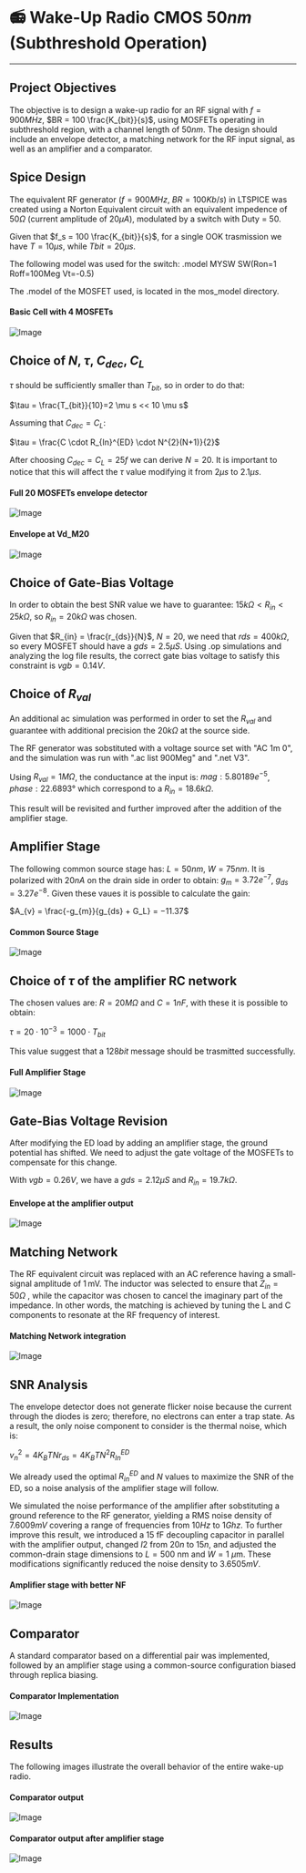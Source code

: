 # 📻 Wake-Up Radio CMOS $50nm$ (Subthreshold Operation)
---


## Project Objectives 
The objective is to design a wake-up radio for an RF signal with $f = 900 MHz$, $BR = 100 \frac{K_{bit}}{s}$, using MOSFETs operating in subthreshold region, with a channel length of $50nm$. The design should include an envelope detector, a matching network for the RF input signal, as well as an amplifier and a comparator.



## Spice Design
The equivalent RF generator ($f = 900 MHz$, $BR = 100Kb/s$) in LTSPICE was created using a Norton Equivalent circuit with an equivalent impedence of $50Ω$ (current amplitude of $20 \mu A$), modulated by a switch with Duty = $50%$.

Given that $f_s = 100 \frac{K_{bit}}{s}$, for a single OOK trasmission we have $T=10 \mu s$, while $T{bit} = 20 \mu s$.

The following model was used for the switch: .model MYSW SW(Ron=1 Roff=100Meg Vt=-0.5)


The .model of the MOSFET used, is located in the mos_model directory.

#### Basic Cell with 4 MOSFETs
![Image](https://github.com/user-attachments/assets/440d9c9f-866d-420c-b5e7-216c35d73d47)

## Choice of $N$, $\tau$, $C_{dec}$, $C_{L}$
$\tau$ should be sufficiently smaller than $T_{bit}$, so in order to do that: 

$\tau = \frac{T_{bit}}{10}=2 \mu s << 10 \mu s$

Assuming that $C_{dec} = C_{L}$:

$\tau = \frac{C \cdot R_{In}^{ED} \cdot N^{2}(N+1)}{2}$

After choosing $C_{dec} = C_{L} = 25f$ we can derive $N=20$.
It is important to notice that this will affect the $\tau$ value modifying it from $2 \mu s$ to $2.1 \mu s$.

#### Full 20 MOSFETs envelope detector
![Image](https://github.com/user-attachments/assets/675ec5d9-c45a-4ee0-bc42-5f9a30ca95a3)

#### Envelope at Vd_M20
![Image](https://github.com/user-attachments/assets/e4583a6c-22a3-45b0-a69f-2be5f91d26ea)

## Choice of Gate-Bias Voltage
In order to obtain the best SNR value we have to guarantee: $15k\Omega < R_{in} < 25k \Omega$, so $R_{in} = 20k \Omega$ was chosen.

Given that $R_{in} = \frac{r_{ds}}{N}$, $N = 20$, we need that $rds = 400k \Omega$, so every MOSFET should have a $gds = 2.5 \mu S$. Using .op simulations and analyzing the log file results, the correct gate bias voltage to satisfy this constraint is $vgb = 0.14V$. 

## Choice of $R_{val}$ 
An additional ac simulation was performed in order to set the $R_{val}$ and guarantee with additional precision the $20k \Omega$ at the source side.

The RF generator was sobstituted with a voltage source set with "AC 1m 0", and the simulation was run with ".ac list 900Meg" and ".net V3".

Using $R_{val} = 1M\Omega$, the conductance at the input is: $mag: 5.80189e^{-5}$, $phase:22.6893°$ which correspond to a $R_{in} = 18.6k\Omega$.

This result will be revisited and further improved after the addition of the amplifier stage.

## Amplifier Stage
The following common source stage has: $L=50nm$, $W=75nm$. It is polarized with $20nA$ on the drain side in order to obtain: $g_m = 3.72e^{-7}$, $g_{ds} = 3.27e^{-8}$.
Given these vaues it is possible to calculate the gain:

$A_{v} = \frac{-g_{m}}{g_{ds} + G_L} = −11.37$

#### Common Source Stage 
![Image](https://github.com/user-attachments/assets/ac0a36b4-82f1-44d6-8355-8e26664541f3)

## Choice of $\tau$ of the amplifier RC network 
The chosen values are: $R = 20M \Omega$ and $C = 1nF$, with these it is possible to obtain: 

$\tau = 20 \cdot 10^{-3} = 1000 \cdot T_{bit}$

This value suggest that a $128bit$ message should be trasmitted successfully.

#### Full Amplifier Stage
![Image](https://github.com/user-attachments/assets/837f04e2-b406-414a-8d9e-54f8b0bf58d3)

## Gate-Bias Voltage Revision
After modifying the ED load by adding an amplifier stage, the ground potential has shifted. We need to adjust the gate voltage of the MOSFETs to compensate for this change.

With $vgb = 0.26V$, we have a $gds = 2.12 \mu S$ and $R_{in} = 19.7k\Omega$. 

#### Envelope at the amplifier output
![Image](https://github.com/user-attachments/assets/111909c8-f579-4c5f-9b70-aca05fa48723)

## Matching Network 
The RF equivalent circuit was replaced with an AC reference having a small-signal amplitude of 1 mV. The inductor was selected to ensure that $Z_{in} = 50 \Omega$ , while the capacitor was chosen to cancel the imaginary part of the impedance. In other words, the matching is achieved by tuning the L and C components to resonate at the RF frequency of interest.

#### Matching Network integration
![Image](https://github.com/user-attachments/assets/5a6328a5-dc27-47a0-a537-f6e49393d014)


## SNR Analysis
The envelope detector does not generate flicker noise because the current through the diodes is zero; therefore, no electrons can enter a trap state. As a result, the only noise component to consider is the thermal noise, which is:

$v_{n}^2=4K_{B}TNr_{ds}=4K_{B}TN^2R_{In}^{ED}$ 

We already used the optimal $R_{in}^{ED}$ and $N$ values to maximize the SNR of the ED, so a noise analysis of the amplifier stage will follow.

We simulated the noise performance of the amplifier after sobstituting a ground reference to the RF generator, yielding a RMS noise density of $7.6009mV$ covering a range of frequencies from $10Hz$ to $1Ghz$.
To further improve this result, we introduced a $15\ \text{fF}$ decoupling capacitor in parallel with the amplifier output, changed $I2$ from $20n$ to $15n$, and adjusted the common-drain stage dimensions to $L = 500\ \text{nm}$ and $W = 1\ \mu\text{m}$. These modifications significantly reduced the noise density to $3.6505mV$.

#### Amplifier stage with better NF
![Image](https://github.com/user-attachments/assets/5c1e029d-a918-40e9-baee-1a8f1e9b1e5b)

## Comparator 
A standard comparator based on a differential pair was implemented, followed by an amplifier stage using a common-source configuration biased through replica biasing.

#### Comparator Implementation
![Image](https://github.com/user-attachments/assets/729a8e72-76d4-4d12-bf0d-115e2543b583)

## Results
The following images illustrate the overall behavior of the entire wake-up radio.

#### Comparator output
![Image](https://github.com/user-attachments/assets/96dff160-87ad-46f2-a75f-37f24b22a43c)

#### Comparator output after amplifier stage
![Image](https://github.com/user-attachments/assets/e55a079e-0d28-4d12-909c-5337742f9c9c)

